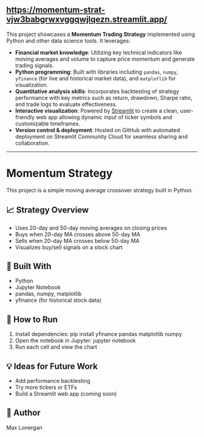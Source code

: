 https://momentum-strat-vjw3babgrwxvggqwjlqezn.streamlit.app/
---

This project showcases a **Momentum Trading Strategy** implemented using Python and other data science tools. It leverages:

- **Financial market knowledge**: Utilizing key technical indicators like moving averages and volume to capture price momentum and generate trading signals.
- **Python programming**: Built with libraries including `pandas`, `numpy`, `yfinance` (for live and historical market data), and `matplotlib` for visualization.
- **Quantitative analysis skills**: Incorporates backtesting of strategy performance with key metrics such as return, drawdown, Sharpe ratio, and trade logs to evaluate effectiveness.
- **Interactive visualization**: Powered by [Streamlit](https://streamlit.io/) to create a clean, user-friendly web app allowing dynamic input of ticker symbols and customizable timeframes.
- **Version control & deployment**: Hosted on GitHub with automated deployment on Streamlit Community Cloud for seamless sharing and collaboration.

---


# Momentum Strategy

This project is a simple moving average crossover strategy built in Python.

## 📈 Strategy Overview
- Uses 20-day and 50-day moving averages on closing prices
- Buys when 20-day MA crosses above 50-day MA
- Sells when 20-day MA crosses below 50-day MA
- Visualizes buy/sell signals on a stock chart

## 🔧 Built With
- Python
- Jupyter Notebook
- pandas, numpy, matplotlib
- yfinance (for historical stock data)

## 🚀 How to Run
1. Install dependencies:
pip install yfinance pandas matplotlib numpy
2. Open the notebook in Jupyter:
jupyter notebook
3. Run each cell and view the chart

## 💡 Ideas for Future Work
- Add performance backtesting
- Try more tickers or ETFs
- Build a Streamlit web app (coming soon)

## 👤 Author
Max Lonergan

